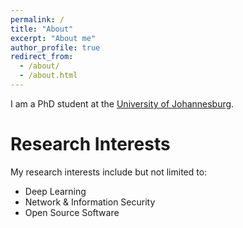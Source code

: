 ```yaml
---
permalink: /
title: "About"
excerpt: "About me"
author_profile: true
redirect_from: 
  - /about/
  - /about.html
---
```

I am a PhD student at the [University of Johannesburg](https://www.uj.ac.za/).


Research Interests
======
My research interests include but not limited to:
* Deep Learning
* Network & Information Security
* Open Source Software


